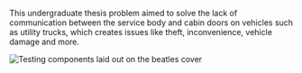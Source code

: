 This undergraduate thesis problem aimed to solve the lack of communication between the service body and cabin doors on vehicles such as utility trucks, which creates issues like theft, inconvenience, vehicle damage and more.

![Testing components laid out on the beatles cover](/Portfolio_Website/content/images/laid-out-on-beatles-cover.png)